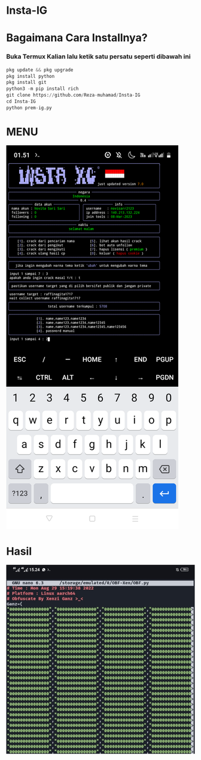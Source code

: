 # Insta-IG
# Bagaimana Cara Installnya?
### Buka Termux Kalian lalu ketik satu persatu seperti dibawah ini
```python
pkg update && pkg upgrade
pkg install python
pkg install git
python3 -m pip install rich
git clone https://github.com/Reza-muhamad/Insta-IG
cd Insta-IG
python prem-ig.py
```
# MENU
![img](https://github.com/Reza-muhamad/Insta-IG/blob/main/Screenshot_20230308-015119.png)
# Hasil
![img](https://github.com/Xenzi-XN1/OBF-PY3/blob/main/IMG_20220829_152656.jpg)
